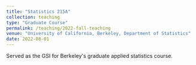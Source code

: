```yaml
---
title: "Statistics 215A"
collection: teaching
type: "Graduate Course"
permalink: /teaching/2022-fall-teaching
venue: "University of California, Berkeley, Department of Statistics"
date: 2022-08-01
---
```


Served as the GSI for Berkeley's graduate applied statistics course.


